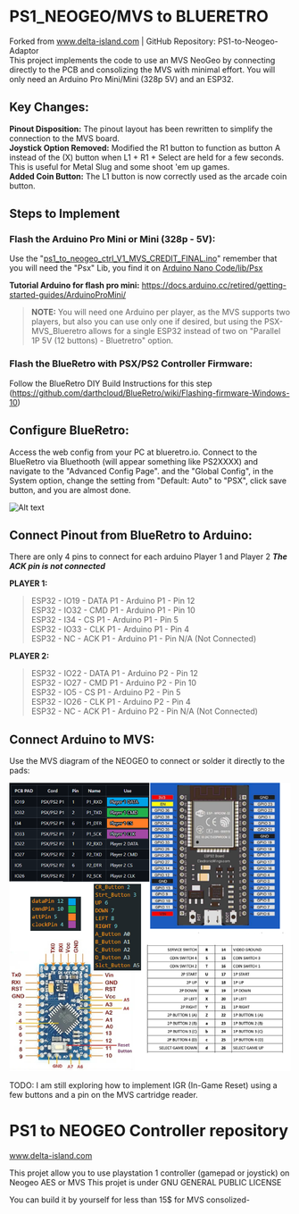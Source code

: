 # PS1_NEOGEO/MVS to BLUERETRO
Forked from www.delta-island.com | GitHub Repository: PS1-to-Neogeo-Adaptor  
This project implements the code to use an MVS NeoGeo by connecting directly to the PCB and consolizing the MVS with minimal effort. You will only need an Arduino Pro Mini/Mini (328p 5V) and an ESP32.  
## Key Changes:
**Pinout Disposition:** The pinout layout has been rewritten to simplify the connection to the MVS board.  
**Joystick Option Removed:** Modified the R1 button to function as button A instead of the (X) button when L1 + R1 + Select are held for a few seconds. This is useful for Metal Slug and some shoot 'em up games.  
**Added Coin Button:** The L1 button is now correctly used as the arcade coin button.  
## Steps to Implement  
### Flash the Arduino Pro Mini or Mini (328p - 5V):
Use the "[ps1_to_neogeo_ctrl_V1_MVS_CREDIT_FINAL.ino](https://github.com/Gand46/PS1-to-MVS_to_Blueretro/blob/master/Arduino%20Nano%20Code/ps1_to_neogeo_ctrl_V1_MVS_CREDIT_FINAL.ino)" remember that you will need the "Psx" Lib, you find it on [Arduino Nano Code/lib/Psx](https://github.com/Gand46/PS1-to-MVS_to_Blueretro/tree/master/Arduino%20Nano%20Code/lib/Psx)  

**Tutorial Arduino for flash pro mini:** https://docs.arduino.cc/retired/getting-started-guides/ArduinoProMini/  

>**NOTE:** You will need one Arduino per player, as the MVS supports two players, but also you can use only one if desired, but using the PSX-MVS_Blueretro allows for a single ESP32 instead of two on "Parallel 1P 5V (12 buttons) - Bluetretro" option.

### Flash the BlueRetro with PSX/PS2 Controller Firmware:

Follow the BlueRetro DIY Build Instructions for this step (https://github.com/darthcloud/BlueRetro/wiki/Flashing-firmware-Windows-10)

## Configure BlueRetro:
Access the web config  from your PC at blueretro.io. Connect to the BlueRetro via Bluethooth (will appear something like PS2XXXX) and navigate to the "Advanced Config Page".
and the "Global Config", in the System option, change the setting from "Default: Auto" to "PSX", click save button, and you are almost done.

![Alt text](https://github.com/darthcloud/BlueRetro/wiki/img/web/advance_global.png)

## Connect Pinout from BlueRetro to Arduino:
There are only 4 pins to connect for each arduino Player 1 and Player 2 ***The ACK pin is not connected***

**PLAYER 1:**
>ESP32 - IO19 - DATA P1 - Arduino P1 - Pin 12  
>ESP32 - IO32 - CMD P1 - Arduino P1 - Pin 10  
>ESP32 - I34 - CS P1 - Arduino P1 - Pin 5  
>ESP32 - IO33 - CLK P1 - Arduino P1 - Pin 4  
>ESP32 - NC - ACK P1 - Arduino P1 - Pin N/A (Not Connected)  


**PLAYER 2:**

>ESP32 - IO22 - DATA P1 - Arduino P2 - Pin 12  
>ESP32 - IO27 - CMD P1 - Arduino P2 - Pin 10  
>ESP32 - IO5 - CS P1 - Arduino P2 - Pin 5  
>ESP32 - IO26 - CLK P1 - Arduino P2 - Pin 4  
>ESP32 - NC - ACK P1 - Arduino P2 - Pin N/A (Not Connected)  


## Connect Arduino to MVS:

Use the MVS diagram of the NEOGEO to connect or solder it directly to the pads:

![Alt text](Images/BlueRetro_PSX_MVS_NEOGEO.png)

TODO: I am still exploring how to implement IGR (In-Game Reset) using a few buttons and a pin on the MVS cartridge reader.

# PS1 to NEOGEO Controller repository
www.delta-island.com

This projet allow you to use playstation 1 controller (gamepad or joystick) on Neogeo AES or MVS
This projet is under GNU GENERAL PUBLIC LICENSE

You can build it by yourself for less than 15$ for MVS consolized- 
